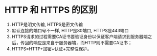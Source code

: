 # HTTP 和 HTTPS 的区别
1. HTTP是明文传输, HTTPS是密文传输
2. 默认连接的端口号不一样, HTTP是80端口, HTTPS是443端口
3. HTTPS请求的过程需要CA证书要验证身份以保证客户端请求到服务器端之后，传回的响应是来自于服务器端，而HTTP则不需要CA证书；
4. HTTPS=HTTP+加密+认证+完整性保护。